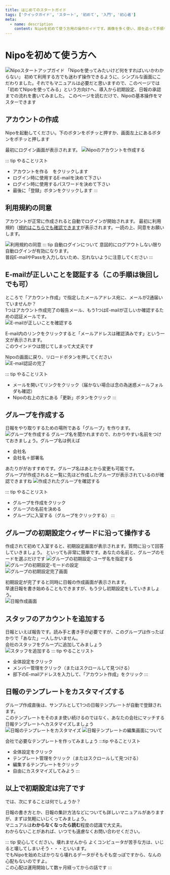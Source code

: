 ```yaml
---
title: はじめてのスタートガイド
tags: ['クイックガイド', 'スタート', '初めて', '入門', '初心者']
meta:
  - name: description
    content: Nipoを初めて使う方用の操作ガイドです。画像を多く使い、順を追って手順を解説しています。
---
```

# Nipoを初めて使う方へ

![Nipoスタートアップガイド](../image/icatch/i8.png)
「Nipoを使ってみたいけど何をすればいいかわからない」
初めて利用する方でも迷わず操作できるように、シンプルな画面にこだわりました。それでもマニュアルは必要だと思いますので、このページでは
「初めてNipoを使ってみる」という方向けへ、導入から初期設定、日報の承認までの流れを書いてみました。
このページを読むだけで、Nipoの基本操作をマスターできます

## アカウントの作成
Nipoを起動してください。下のボタンをポチッと押すか、画面左上にあるボタンをポチッと押します
<ExeButton label="Nipoを起動"  url="https://nipoapp.sndbox.jp" />

最初にログイン画面が表示されます。
![Nipoのアカウントを作成する](./manual/nyumon1.png)

::: tip やることリスト

- アカウントを作る　をクリックします
- ログイン時に使用するE-mailを決めて下さい
- ログイン時に使用するパスワードを決めて下さい
- 最後に「登録」ボタンをクリックします
:::

## 利用規約の同意
アカウントが正常に作成されると自動でログインが開始されます。
最初に利用規約（[規約はこちらでも確認できます](/rule/agree)が表示されます。一読の上、同意をお願いします。

![利用規約の同意](./manual/nyumon2.png)
::: tip 自動ログインについて
意図的にログアウトしない限り自動ログインが有効になります。  
普段E-mailやPassを入力しないため、忘れないように注意してください
:::

## E-mailが正しいことを認証する（この手順は後回しでも可）
ところで「アカウント作成」で指定したメールアドレス宛に、メールが2通届いていませんか？  
1つはアカウント作成完了の報告メール、もう1つはE-mailが正しいか確認するための認証メールです。  
![E-mailが正しいことを確認する](./manual/nyumon3.png)  

E-mail内のリンクをクリックすると「メールアドレスは確認済みです」という一文が表示されます。  
このウインドウは閉じてしまって大丈夫です  

Nipoの画面に戻り、リロードボタンを押してください  
![E-mail認証の完了](./manual/nyumon4.png)  

::: tip やることリスト
- メールを開いてリンクをクリック（届かない場合は念の為迷惑メールフォルダも確認）
- Nipoの右上の方にある「更新」ボタンをクリック
:::

## グループを作成する
日報をやり取りするための場所である「グループ」を作ります。
![グループを作成する](./manual/nyumon5.png)
グループ名を聞かれますので、わかりやすい名前をつけておきましょう。グループ名は例えば  
- 会社名
- 会社名＋部署名

あたりががおすすめです。グループ名はあとから変更も可能です。  
グループが作成されると一覧に先ほど作成したグループが表示されているのが確認できますね
![作成されたグループを確認する](./manual/nyumon6.png)

::: tip やることリスト
- グループを作成をクリック
- グループの名前を決める
- グループに入室する（グループをクリックする）
:::

## グループの初期設定ウィザードに沿って操作する
作成されて初めて入室すると、初期設定画面が表示されます。質問に沿って回答していきましょう。
といっても非常に簡単です。あなたの名前と、グループのモードを選ぶだけです
![グループの初期設定-ユーザ名を指定する](./manual/nyumon7.png)  
![グループの初期設定-モードの設定](./manual/nyumon8.png)  
![グループの初期設定完了画面](./manual/nyumon9.png)  

初期設定が完了すると同時に日報の作成画面が表示されます。  
早速日報を書き始めることもできますが、もう少し初期設定をしていきましょう。  
![日報作成画面](./manual/nyumon10.png)

## スタッフのアカウントを追加する
日報といえば報告です。読み手と書き手が必要ですが、このグループは作ったばかりで「あなた」一人しかいません。  
会社のスタッフをグループに追加してみましょう  
![スタッフを追加する](./manual/nyumon11.png)
::: tip やることリスト
- 全体設定をクリック
- メンバー管理をクリック（またはスクロールして見つける）
- 部下のE-mailアドレスを入力して、「アカウント作成」をクリック
:::

## 日報のテンプレートをカスタマイズする  

グループ作成直後は、サンプルとして1つの日報テンプレートが自動で登録されます。  
このテンプレートをそのまま使い続けるのではなく、あなたの会社にマッチする日報テンプレートへカスタマイズしましょう  
![日報のテンプレートをカスタマイズ](./manual/nyumon12.png)
![日報テンプレートの編集画面について](./manual/nyumon13.png)

会社で必要なテンプレートを作ってみましょう
:::tip やることリスト
- 全体設定をクリック
- テンプレート管理をクリック（またはスクロールして見つける）
- 編集するテンプレートをクリック
- 自由にカスタマイズしてみよう
:::

## 以上で初期設定は完了です  
<Alice label="お疲れ様でした。以上で初期設定は終わりです" />

では、次にすることは何でしょうか？

日報の書き方とか、日報の集計方法などについても詳しいマニュアルがありますが、まずは気軽にいじくってみましょう。  
マニュアルは**わからなくなったら読む**程度の認識で大丈夫。  
わからないことがあれば、いつでも遠慮なくお問い合わせください。  

::: tip 安心してください。壊れませんから
よくコンピュータが苦手な方は、いじると壊してしまいそう・・・といいます。  
でもNipoを始めたばかりなら壊れるデータがそもそも空っぽですから、なんの心配もないのですよ。  
この心配は運用開始して数ヶ月経ってからの話です
:::